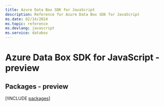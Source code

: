 ```yaml
---
title: Azure Data Box SDK for JavaScript
description: Reference for Azure Data Box SDK for JavaScript
ms.date: 02/14/2024
ms.topic: reference
ms.devlang: javascript
ms.service: databox
---
```

# Azure Data Box SDK for JavaScript - preview
## Packages - preview
[!INCLUDE [packages](data-box-index.md)]